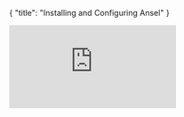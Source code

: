 {
    "title": "Installing and Configuring Ansel"
}

<div class='embed-container'><iframe src="https://player.vimeo.com/video/210096985" frameborder='0' webkitAllowFullScreen mozallowfullscreen allowFullScreen></iframe></div>
